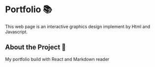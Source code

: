 # Portfolio  📚

This web page is an interactive graphics design implement by Html and Javascript. 

## About the Project 👀

My portfolio build with React and Markdown reader




